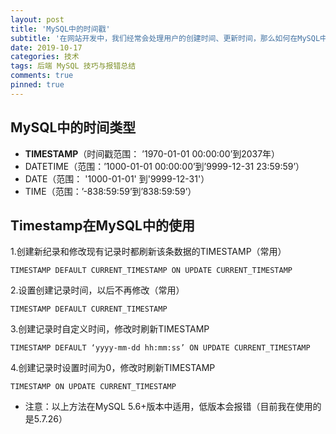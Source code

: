 ```yaml
---
layout: post
title: 'MySQL中的时间戳'
subtitle: '在网站开发中，我们经常会处理用户的创建时间、更新时间，那么如何在MySQL中自动更新时间，而不是在后端用Java代码进行更新呢？'
date: 2019-10-17
categories: 技术
tags: 后端 MySQL 技巧与报错总结
comments: true
pinned: true
---
```




## MySQL中的时间类型

* **TIMESTAMP**（时间戳范围： ’1970-01-01 00:00:00’到2037年）
* DATETIME（范围：’1000-01-01 00:00:00’到’9999-12-31 23:59:59’）
* DATE（范围： '1000-01-01' 到'9999-12-31'）
* TIME（范围：’-838:59:59’到’838:59:59’）





## Timestamp在MySQL中的使用

1.创建新纪录和修改现有记录时都刷新该条数据的TIMESTAMP（常用）

~~~ 
TIMESTAMP DEFAULT CURRENT_TIMESTAMP ON UPDATE CURRENT_TIMESTAMP

~~~

2.设置创建记录时间，以后不再修改（常用）

~~~ 
TIMESTAMP DEFAULT CURRENT_TIMESTAMP

~~~

3.创建记录时自定义时间，修改时刷新TIMESTAMP

~~~ 
TIMESTAMP DEFAULT ‘yyyy-mm-dd hh:mm:ss’ ON UPDATE CURRENT_TIMESTAMP 

~~~

4.创建记录时设置时间为0，修改时刷新TIMESTAMP

~~~ 
TIMESTAMP ON UPDATE CURRENT_TIMESTAMP

~~~



* 注意：以上方法在MySQL 5.6+版本中适用，低版本会报错（目前我在使用的是5.7.26）


